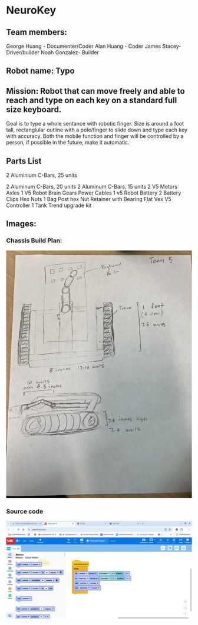 # NeuroKey

## Team members:
George Huang - Documenter/Coder
Alan Huang - Coder
James Stacey- Driver/builder
Noah Gonzalez- Builder


## Robot name: Typo

## Mission: Robot that can move freely and able to reach and type on each key on a standard full size keyboard.
Goal is to type a whole sentance with robotic finger. Size is around a foot tall, rectanglular outline with a pole/finger to slide down and type each key with accuracy. Both the mobile function and finger will be controlled by a person, if possible in the future, make it automatic. 


## Parts List

2 Aluminium C-Bars, 25 units

2 Aluminum C-Bars, 20 units
2 Aluminum C-Bars, 15 units
2 V5 Motors
Axles
1 V5 Robot Brain
Gears
Power Cables
1 v5 Robot Battery
2 Battery Clips
Hex Nuts
1 Bag Post hex Nut Retainer with Bearing Flat
Vex V5 Controller
1 Tank Trend upgrade kit



## Images:
### Chassis Build Plan:
![A description of the image](images/IMG_6245.jpeg)
### Source code
![A description of the image](images/image.png)

